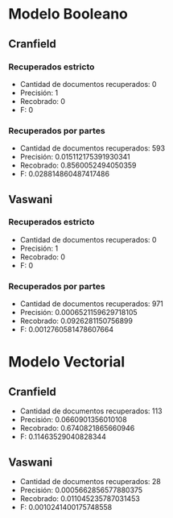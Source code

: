 # Modelo Booleano
## Cranfield
### Recuperados estricto
- Cantidad de documentos recuperados: 0
- Precisión: 1
- Recobrado: 0
- F: 0

### Recuperados por partes
- Cantidad de documentos recuperados: 593
- Precisión: 0.015112175391930341
- Recobrado: 0.8560052494050359
- F: 0.028814860487417486

## Vaswani
### Recuperados estricto
- Cantidad de documentos recuperados: 0
- Precisión: 1
- Recobrado: 0
- F: 0

### Recuperados por partes
- Cantidad de documentos recuperados: 971
- Precisión: 0.0006521159629718105
- Recobrado: 0.0926281150756899
- F: 0.0012760581478607664

# Modelo Vectorial
## Cranfield
- Cantidad de documentos recuperados: 113
- Precisión: 0.0660901356010108
- Recobrado: 0.6740821865660946
- F: 0.11463529040828344

## Vaswani
- Cantidad de documentos recuperados: 28
- Precisión: 0.0005662856577880375
- Recobrado: 0.011045235787031453
- F: 0.0010241400175748558